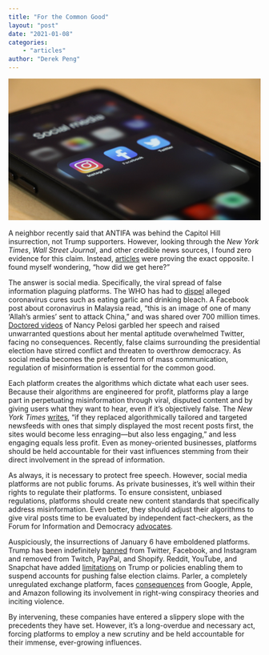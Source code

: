 ```yaml
---
title: "For the Common Good"
layout: "post"
date: "2021-01-08"
categories: 
    - "articles"
author: "Derek Peng"
---
```

![socialmedia](/images/forthecommongood.jpg)

A neighbor recently said that ANTIFA was behind the Capitol Hill insurrection, not Trump supporters. However, looking through the *New York Times*, *Wall Street Journal*, and other credible news sources, I found zero evidence for this claim. Instead, [articles](https://reuters.com/article/uk-factcheck-news-report-antifa-altered/fact-check-news-report-saying-antifa-took-responsibility-for-storming-capitol-is-digitally-altered-idUSKBN29C2ZF) were proving the exact opposite. I found myself wondering, “how did we get here?”

The answer is social media. Specifically, the viral spread of false information plaguing platforms. The WHO has had to [dispel](https://twitter.com/WHO/status/1223904465394249732) alleged coronavirus cures such as eating garlic and drinking bleach. A Facebook post about coronavirus in Malaysia read, “this is an image of one of many ‘Allah’s armies’ sent to attack China,” and was shared over 700 million times. [Doctored videos](https://nyti.ms/2Ev9Bd7) of Nancy Pelosi garbled her speech and raised unwarranted questions about her mental aptitude overwhelmed Twitter, facing no consequences. Recently, false claims surrounding the presidential election have stirred conflict and threaten to overthrow democracy. As social media becomes the preferred form of mass communication, regulation of misinformation is essential for the common good.

Each platform creates the algorithms which dictate what each user sees. Because their algorithms are engineered for profit, platforms play a large part in perpetuating misinformation through viral, disputed content and by giving users what they want to hear, even if it’s objectively false. The *New York Times* [writes](https://nyti.ms/2I68vco), “if they replaced algorithmically tailored and targeted newsfeeds with ones that simply displayed the most recent posts first, the sites would become less enraging—but also less engaging,” and less engaging equals less profit. Even as money-oriented businesses, platforms should be held accountable for their vast influences stemming from their direct involvement in the spread of information.

As always, it is necessary to protect free speech. However, social media platforms are not public forums. As private businesses, it’s well within their rights to regulate their platforms. To ensure consistent, unbiased regulations, platforms should create new content standards that specifically address misinformation. Even better, they should adjust their algorithms to give viral posts time to be evaluated by independent fact-checkers, as the Forum for Information and Democracy [advocates](https://www.bbc.com/news/technology-54901083).

Auspiciously, the insurrections of January 6 have emboldened platforms. Trump has been indefinitely [banned](https://washingtonpost.com/technology/2021/01/07/trump-twitter-ban) from Twitter, Facebook, and Instagram and removed from Twitch, PayPal, and Shopify. Reddit, YouTube, and Snapchat have added [limitations](https://nyti.ms/3orDe4c) on Trump or policies enabling them to suspend accounts for pushing false election claims. Parler, a completely unregulated exchange platform, faces [consequences](https://nyti.ms/35jgNXp) from Google, Apple, and Amazon following its involvement in right-wing conspiracy theories and inciting violence.

By intervening, these companies have entered a slippery slope with the precedents they have set. However, it’s a long-overdue and necessary act, forcing platforms to employ a new scrutiny and be held accountable for their immense, ever-growing influences.
